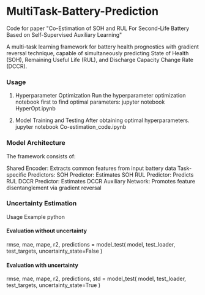 # MultiTask-Battery-Prediction

Code for paper "Co-Estimation of SOH and RUL For Second-Life Battery Based on Self-Supervised Auxiliary Learning"

A multi-task learning framework for battery health prognostics with gradient reversal technique, capable of simultaneously predicting State of Health (SOH), Remaining Useful Life (RUL), and Discharge Capacity Change Rate (DCCR).

### Usage
1. Hyperparameter Optimization
Run the hyperparameter optimization notebook first to find optimal parameters:
jupyter notebook HyperOpt.ipynb

3. Model Training and Testing
After obtaining optimal hyperparameters.
jupyter notebook Co-estimation_code.ipynb

### Model Architecture
The framework consists of:

Shared Encoder: Extracts common features from input battery data
Task-specific Predictors:
SOH Predictor: Estimates SOH
RUL Predictor: Predicts RUL
DCCR Predictor: Estimates DCCR
Auxiliary Network: Promotes feature disentanglement via gradient reversal

### Uncertainty Estimation
Usage Example
python
#### Evaluation without uncertainty
rmse, mae, mape, r2, predictions = model_test(
    model, test_loader, test_targets, uncertainty_state=False
)

#### Evaluation with uncertainty
rmse, mae, mape, r2, predictions, std = model_test(
    model, test_loader, test_targets, uncertainty_state=True
)
